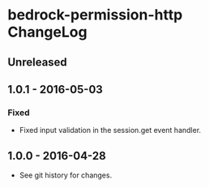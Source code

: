 # bedrock-permission-http ChangeLog

## Unreleased

## 1.0.1 - 2016-05-03

### Fixed
- Fixed input validation in the session.get event handler.

## 1.0.0 - 2016-04-28

- See git history for changes.
